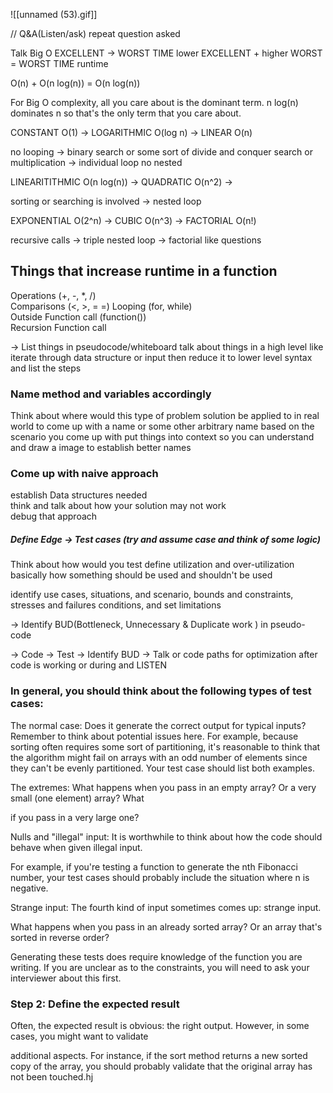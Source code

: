 ![[unnamed (53).gif]]

// Q&A(Listen/ask) repeat question asked

Talk Big O EXCELLENT -> WORST TIME 
lower EXCELLENT + higher WORST = WORST TIME runtime

O(n) + O(n log(n)) = O(n log(n))  

For Big O complexity, all you care about is the dominant term. n log(n) dominates n so that's the only term that you care about.  

CONSTANT O(1) -> LOGARITHMIC O(log n) -> LINEAR O(n)  

no looping -> binary search or some sort of divide and conquer search or multiplication -> individual loop no nested  

LINEARITITHMIC O(n log(n)) -> QUADRATIC O(n^2) ->  

sorting or searching is involved -> nested loop  

EXPONENTIAL O(2^n) -> CUBIC O(n^3) -> FACTORIAL O(n!)  

recursive calls -> triple nested loop -> factorial like questions  

## Things that increase runtime in a function  
Operations (+, -, *, /)  
Comparisons (<, >, = =)
Looping (for, while)  
Outside Function call (function())  
Recursion Function call  

-> List things in pseudocode/whiteboard talk about things in a high level like iterate through data structure or input then reduce it to lower level syntax and list the steps  

### Name method and variables accordingly  

Think about where would this type of problem solution be applied to in real world to come up with a name or some other arbitrary name based on the scenario you come up with put things into context so you can understand and draw a image to establish better names  

### Come up with naive approach  
establish Data structures needed  
think and talk about how your solution may not work  
debug that approach  

##### Define Edge -> Test cases (try and assume case and think of some logic)  

Think about how would you test define utilization and over-utilization basically how something should be used and shouldn't be used  

identify use cases, situations, and scenario, bounds and constraints, stresses and failures conditions, and set limitations  

-> Identify BUD(Bottleneck, Unnecessary & Duplicate work ) in pseudo-code  

-> Code -> Test -> Identify BUD -> Talk or code paths for optimization after code is working or during and LISTEN  

### In general, you should think about the following types of test cases:  
The normal case: Does it generate the correct output for typical inputs? Remember to think about potential issues here. For example, because sorting often requires some sort of partitioning, it's reasonable to  think that the algorithm might fail on arrays with an odd number of elements since they can't be evenly  partitioned. Your test case should list both examples.  

The extremes: What happens when you pass in an empty array? Or a very small (one element) array? What  

if you pass in a very large one?  

Nulls and "illegal" input: It is worthwhile to think about how the code should behave when given illegal input.

For example, if you're testing a function to generate the nth Fibonacci number, your test cases should probably include the situation where n is negative.  

Strange input: The fourth kind of input sometimes comes up: strange input. 

What happens when you pass in an already sorted array? Or an array that's sorted in reverse order?  

Generating these tests does require knowledge of the function you are writing. If you are unclear as to the   constraints, you will need to ask your interviewer about this first.  

### Step 2: Define the expected result  
Often, the expected result is obvious: the right output. However, in some cases, you might want to validate  

additional aspects. For instance, if the sort method returns a new sorted copy of the array, you should  probably validate that the original array has not been touched.hj